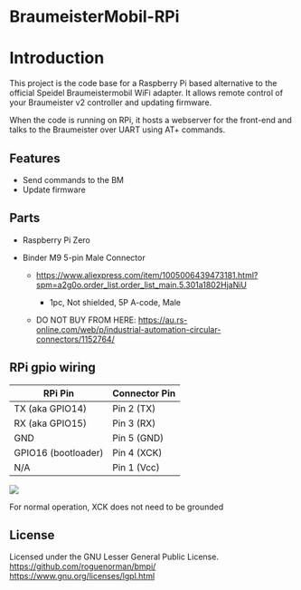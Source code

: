 # BraumeisterMobil-RPi

# Introduction
This project is the code base for a Raspberry Pi based alternative to the official Speidel Braumeistermobil WiFi adapter. It allows remote control of your Braumeister v2 controller and updating firmware.

When the code is running on RPi, it hosts a webserver for the front-end and talks to the Braumeister over UART using AT+ commands.

## Features
 * Send commands to the BM
 * Update firmware

## Parts

- Raspberry Pi Zero

- Binder M9 5-pin Male Connector
    - https://www.aliexpress.com/item/1005006439473181.html?spm=a2g0o.order_list.order_list_main.5.301a1802HjaNiU
        - 1pc, Not shielded, 5P A-code, Male

    - DO NOT BUY FROM HERE: https://au.rs-online.com/web/p/industrial-automation-circular-connectors/1152764/

## RPi gpio wiring

RPi Pin               | Connector Pin
--------------------- | ----------------------------
TX (aka GPIO14)       | Pin 2 (TX)
RX (aka GPIO15)       | Pin 3 (RX)
GND                   | Pin 5 (GND)
GPIO16 (bootloader)   | Pin 4 (XCK)
N/A                   | Pin 1 (Vcc)

<img src="https://github.com/roguenorman/bmpi/blob/master/Circuit.png"/>

For normal operation, XCK does not need to be grounded

## License

Licensed under the GNU Lesser General Public License. https://github.com/roguenorman/bmpi/
https://www.gnu.org/licenses/lgpl.html
